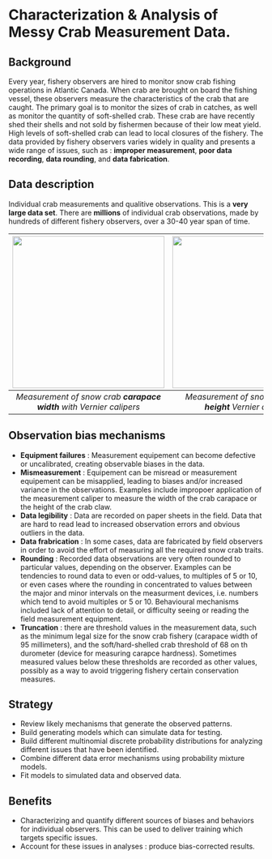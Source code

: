 # Characterization & Analysis of Messy Crab Measurement Data.

## Background
Every year, fishery observers are hired to monitor snow crab fishing operations in Atlantic Canada. When crab are brought on board the fishing vessel, these observers measure the characteristics 
of the crab that are caught. The primary goal is to monitor the sizes of crab in catches, as well as monitor the quantity of soft-shelled crab. These crab are have recently shed their shells and 
not sold by fishermen because of their low meat yield. High levels of soft-shelled crab can lead to local closures of the fishery. The data provided by fishery observers varies widely in quality 
and presents a wide range of issues, such as : **improper measurement**, **poor data recording**, **data rounding**, and **data fabrication**.

## Data description
Individual crab measurements and qualitive observations. This is a **very large data set**. There are **millions** of individual crab observations, made by hundreds of different fishery observers, over a 30-40 year span of time.

| <img src="https://github.com/TobieSurette/student-projects/assets/14942142/2ba5ebcb-7eac-459b-9769-553df8c115ae" width="300"> | <img src="https://github.com/TobieSurette/student-projects/assets/14942142/8d24a296-2644-4285-92a7-c17e6e259dcb" width="300"> |
|:--:|:--:|
| *Measurement of snow crab **carapace width** with Vernier calipers* | *Measurement of snow crab **claw height** Vernier calipers* |

## Observation bias mechanisms
- **Equipment failures** : Measurement equipement can become defective or uncalibrated, creating observable biases in the data.
- **Mismeasurement** : Equipement can be misread or measurement equipement can be misapplied, leading to biases and/or increased variance in the observations. Examples include impropoer application of the measurement caliper to measure the width of the crab carapace or the height of the crab claw.
- **Data legibility** : Data are recorded on paper sheets in the field. Data that are hard to read lead to increased observation errors and obvious outliers in the data.
- **Data frabrication** : In some cases, data are fabricated by field observers in order to avoid the effort of measuring all the required snow crab traits.
- **Rounding** : Recorded data observations are very often rounded to particular values, depending on the observer. Examples can be tendencies to round data to even or odd-values, to multiples of 5 or 10, or even cases where the rounding in concentrated to values between the major and minor intervals on the measurment devices, i.e. numbers which tend to avoid multiples or 5 or 10. Behavioural mechanisms included lack of attention to detail, or difficulty seeing or reading the field measurement equipment. 
- **Truncation** : there are threshold values in the measurement data, such as the minimum legal size for the snow crab fishery (carapace width of 95 millimeters), and the soft/hard-shelled crab threshold of 68 on th durometer (device for measuring carapce hardness). Sometimes measured values below these thresholds are recorded as other values, possibly as a way to avoid triggering fishery certain conservation measures.

## Strategy 
- Review likely mechanisms that generate the observed patterns.
- Build generating models which can simulate data for testing.
- Build different multinomial discrete probability distributions for analyzing different issues that have been identified.
- Combine different data error mechanisms using probability mixture models.
- Fit models to simulated data and observed data.

## Benefits
- Characterizing and quantify different sources of biases and behaviors for individual observers. This can be used to deliver training which targets specific issues.
-	Account for these issues in analyses : produce bias-corrected results.
